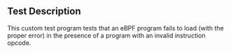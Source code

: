 ## Test Description

This custom test program tests that an eBPF program fails to load (with the proper error) in
the presence of a program with an invalid instruction opcode.
